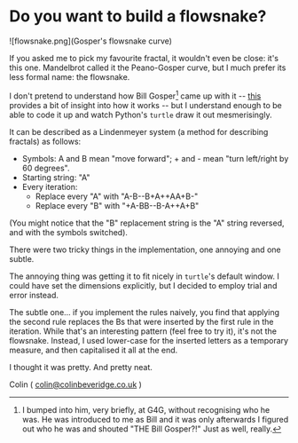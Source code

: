 # Do you want to build a flowsnake?

![flowsnake.png](Gosper's flowsnake curve)

If you asked me to pick my favourite fractal, it wouldn't even be close: it's this one. Mandelbrot called it the Peano-Gosper curve, 
but I much prefer its less formal name: the flowsnake.

I don't pretend to understand how Bill Gosper[^0] came up with it -- [this](https://larryriddle.agnesscott.org/ifs/ksnow/flowsnake.htm) provides a bit of insight into how it works -- but I understand enough to be able to code it up and watch Python's `turtle` draw it out mesmerisingly.

It can be described as a Lindenmeyer system (a method for describing fractals) as follows:

* Symbols: A and B mean "move forward"; + and - mean "turn left/right by 60 degrees".
* Starting string: "A"
* Every iteration:
    * Replace every "A" with "A-B--B+A++AA+B-"
    * Replace every "B" with "+A-BB--B-A++A+B"

(You might notice that the "B" replacement string is the "A" string reversed, and with the symbols switched).

There were two tricky things in the implementation, one annoying and one subtle.

The annoying thing was getting it to fit nicely in `turtle`'s default window. I could have set the dimensions explicitly, but I decided to employ trial and error instead.

The subtle one... if you implement the rules naively, you find that applying the second rule replaces the Bs that were inserted by the first rule in the iteration. While that's an interesting pattern (feel free to try it), it's not the flowsnake. Instead, I used lower-case for the inserted letters as a temporary measure, and then capitalised it all at the end.

I thought it was pretty. And pretty neat.

Colin ( colin@colinbeveridge.co.uk )


[^0]: I bumped into him, very briefly, at G4G, without recognising who he was. He was introduced to me as Bill and it was only afterwards I figured out who he was and shouted "THE Bill Gosper?!" Just as well, really. 